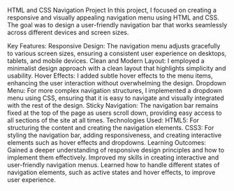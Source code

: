 HTML and CSS Navigation Project
In this project, I focused on creating a responsive and visually appealing navigation menu using HTML and CSS. The goal was to design a user-friendly navigation bar that works seamlessly across different devices and screen sizes.

Key Features:
Responsive Design: The navigation menu adjusts gracefully to various screen sizes, ensuring a consistent user experience on desktops, tablets, and mobile devices.
Clean and Modern Layout: I employed a minimalist design approach with a clean layout that highlights simplicity and usability.
Hover Effects: I added subtle hover effects to the menu items, enhancing the user interaction without overwhelming the design.
Dropdown Menu: For more complex navigation structures, I implemented a dropdown menu using CSS, ensuring that it is easy to navigate and visually integrated with the rest of the design.
Sticky Navigation: The navigation bar remains fixed at the top of the page as users scroll down, providing easy access to all sections of the site at all times.
Technologies Used:
HTML5: For structuring the content and creating the navigation elements.
CSS3: For styling the navigation bar, adding responsiveness, and creating interactive elements such as hover effects and dropdowns.
Learning Outcomes:
Gained a deeper understanding of responsive design principles and how to implement them effectively.
Improved my skills in creating interactive and user-friendly navigation menus.
Learned how to handle different states of navigation elements, such as active states and hover effects, to improve user experience.
